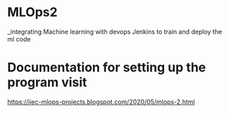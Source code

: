 # MLOps2 

_integrating Machine learning with devops Jenkins to train and deploy the ml code

# Documentation for setting up the program visit

https://iiec-mlops-projects.blogspot.com/2020/05/mlops-2.html 
